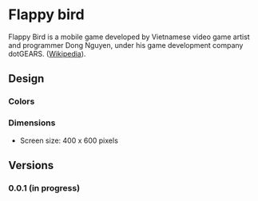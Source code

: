 # Flappy bird
Flappy Bird is a mobile game developed by Vietnamese video game artist and programmer Dong Nguyen, under his game development company dotGEARS. ([Wikipedia](https://en.wikipedia.org/wiki/Flappy_Bird)).

## Design
### Colors


### Dimensions
- Screen size: 400 x 600 pixels


## Versions

### 0.0.1 (in progress)

